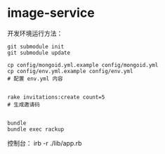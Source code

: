 image-service
=============
开发环境运行方法：

```
git submodule init
git submodule update

cp config/mongoid.yml.example config/mongoid.yml
cp config/env.yml.example config/env.yml
# 配置 env.yml 内容


rake invitations:create count=5
# 生成邀请码


bundle
bundle exec rackup
```

控制台：
irb -r ./lib/app.rb
